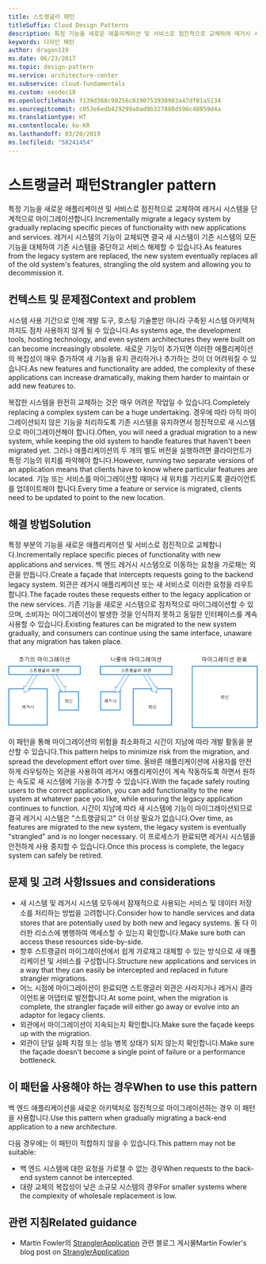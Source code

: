 ```yaml
---
title: 스트랭글러 패턴
titleSuffix: Cloud Design Patterns
description: 특정 기능을 새로운 애플리케이션 및 서비스로 점진적으로 교체하여 레거시 시스템을 단계적으로 마이그레이션합니다.
keywords: 디자인 패턴
author: dragon119
ms.date: 06/23/2017
ms.topic: design-pattern
ms.service: architecture-center
ms.subservice: cloud-fundamentals
ms.custom: seodec18
ms.openlocfilehash: f139d368c98256c0190753930983a47df81a5134
ms.sourcegitcommit: c053e6edb429299a0ad9b327888d596c48859d4a
ms.translationtype: HT
ms.contentlocale: ko-KR
ms.lasthandoff: 03/20/2019
ms.locfileid: "58241454"
---
```

# <a name="strangler-pattern"></a><span data-ttu-id="d7c22-104">스트랭글러 패턴</span><span class="sxs-lookup"><span data-stu-id="d7c22-104">Strangler pattern</span></span>

<span data-ttu-id="d7c22-105">특정 기능을 새로운 애플리케이션 및 서비스로 점진적으로 교체하여 레거시 시스템을 단계적으로 마이그레이션합니다.</span><span class="sxs-lookup"><span data-stu-id="d7c22-105">Incrementally migrate a legacy system by gradually replacing specific pieces of functionality with new applications and services.</span></span> <span data-ttu-id="d7c22-106">레거시 시스템의 기능이 교체되면 결국 새 시스템이 기존 시스템의 모든 기능을 대체하여 기존 시스템을 중단하고 서비스 해제할 수 있습니다.</span><span class="sxs-lookup"><span data-stu-id="d7c22-106">As features from the legacy system are replaced, the new system eventually replaces all of the old system's features, strangling the old system and allowing you to decommission it.</span></span>

## <a name="context-and-problem"></a><span data-ttu-id="d7c22-107">컨텍스트 및 문제점</span><span class="sxs-lookup"><span data-stu-id="d7c22-107">Context and problem</span></span>

<span data-ttu-id="d7c22-108">시스템 사용 기간으로 인해 개발 도구, 호스팅 기술뿐만 아니라 구축된 시스템 아키텍처까지도 점차 사용하지 않게 될 수 있습니다.</span><span class="sxs-lookup"><span data-stu-id="d7c22-108">As systems age, the development tools, hosting technology, and even system architectures they were built on can become increasingly obsolete.</span></span> <span data-ttu-id="d7c22-109">새로운 기능이 추가되면 이러한 애플리케이션의 복잡성이 매우 증가하여 새 기능을 유지 관리하거나 추가하는 것이 더 어려워질 수 있습니다.</span><span class="sxs-lookup"><span data-stu-id="d7c22-109">As new features and functionality are added, the complexity of these applications can increase dramatically, making them harder to maintain or add new features to.</span></span>

<span data-ttu-id="d7c22-110">복잡한 시스템을 완전히 교체하는 것은 매우 어려운 작업일 수 있습니다.</span><span class="sxs-lookup"><span data-stu-id="d7c22-110">Completely replacing a complex system can be a huge undertaking.</span></span> <span data-ttu-id="d7c22-111">경우에 따라 아직 마이그레이션되지 않은 기능을 처리하도록 기존 시스템을 유지하면서 점진적으로 새 시스템으로 마이그레이션해야 합니다.</span><span class="sxs-lookup"><span data-stu-id="d7c22-111">Often, you will need a gradual migration to a new system, while keeping the old system to handle features that haven't been migrated yet.</span></span> <span data-ttu-id="d7c22-112">그러나 애플리케이션의 두 개의 별도 버전을 실행하려면 클라이언트가 특정 기능의 위치를 파악해야 합니다.</span><span class="sxs-lookup"><span data-stu-id="d7c22-112">However, running two separate versions of an application means that clients have to know where particular features are located.</span></span> <span data-ttu-id="d7c22-113">기능 또는 서비스를 마이그레이션할 때마다 새 위치를 가리키도록 클라이언트를 업데이트해야 합니다.</span><span class="sxs-lookup"><span data-stu-id="d7c22-113">Every time a feature or service is migrated, clients need to be updated to point to the new location.</span></span>

## <a name="solution"></a><span data-ttu-id="d7c22-114">해결 방법</span><span class="sxs-lookup"><span data-stu-id="d7c22-114">Solution</span></span>

<span data-ttu-id="d7c22-115">특정 부분의 기능을 새로운 애플리케이션 및 서비스로 점진적으로 교체합니다.</span><span class="sxs-lookup"><span data-stu-id="d7c22-115">Incrementally replace specific pieces of functionality with new applications and services.</span></span> <span data-ttu-id="d7c22-116">백 엔드 레거시 시스템으로 이동하는 요청을 가로채는 외관을 만듭니다.</span><span class="sxs-lookup"><span data-stu-id="d7c22-116">Create a façade that intercepts requests going to the backend legacy system.</span></span> <span data-ttu-id="d7c22-117">외관은 레거시 애플리케이션 또는 새 서비스로 이러한 요청을 라우트합니다.</span><span class="sxs-lookup"><span data-stu-id="d7c22-117">The façade routes these requests either to the legacy application or the new services.</span></span> <span data-ttu-id="d7c22-118">기존 기능을 새로운 시스템으로 점차적으로 마이그레이션할 수 있으며, 소비자는 마이그레이션이 발생한 것을 인식하지 못하고 동일한 인터페이스를 계속 사용할 수 있습니다.</span><span class="sxs-lookup"><span data-stu-id="d7c22-118">Existing features can be migrated to the new system gradually, and consumers can continue using the same interface, unaware that any migration has taken place.</span></span>

![스트랭글러 패턴의 다이어그램](./_images/strangler.png)

<span data-ttu-id="d7c22-120">이 패턴을 통해 마이그레이션의 위험을 최소화하고 시간이 지남에 따라 개발 활동을 분산할 수 있습니다.</span><span class="sxs-lookup"><span data-stu-id="d7c22-120">This pattern helps to minimize risk from the migration, and spread the development effort over time.</span></span> <span data-ttu-id="d7c22-121">올바른 애플리케이션에 사용자를 안전하게 라우팅하는 외관을 사용하여 레거시 애플리케이션이 계속 작동하도록 하면서 원하는 속도로 새 시스템에 기능을 추가할 수 있습니다.</span><span class="sxs-lookup"><span data-stu-id="d7c22-121">With the façade safely routing users to the correct application, you can add functionality to the new system at whatever pace you like, while ensuring the legacy application continues to function.</span></span> <span data-ttu-id="d7c22-122">시간이 지남에 따라 새 시스템에 기능이 마이그레이션되므로 결국 레거시 시스템은 "스트랭글되고" 더 이상 필요가 없습니다.</span><span class="sxs-lookup"><span data-stu-id="d7c22-122">Over time, as features are migrated to the new system, the legacy system is eventually "strangled" and is no longer necessary.</span></span> <span data-ttu-id="d7c22-123">이 프로세스가 완료되면 레거시 시스템을 안전하게 사용 중지할 수 있습니다.</span><span class="sxs-lookup"><span data-stu-id="d7c22-123">Once this process is complete, the legacy system can safely be retired.</span></span>

## <a name="issues-and-considerations"></a><span data-ttu-id="d7c22-124">문제 및 고려 사항</span><span class="sxs-lookup"><span data-stu-id="d7c22-124">Issues and considerations</span></span>

- <span data-ttu-id="d7c22-125">새 시스템 및 레거시 시스템 모두에서 잠재적으로 사용되는 서비스 및 데이터 저장소를 처리하는 방법을 고려합니다.</span><span class="sxs-lookup"><span data-stu-id="d7c22-125">Consider how to handle services and data stores that are potentially used by both new and legacy systems.</span></span> <span data-ttu-id="d7c22-126">둘 다 이러한 리소스에 병행하여 액세스할 수 있는지 확인합니다.</span><span class="sxs-lookup"><span data-stu-id="d7c22-126">Make sure both can access these resources side-by-side.</span></span>
- <span data-ttu-id="d7c22-127">향후 스트랭글러 마이그레이션에서 쉽게 가로채고 대체할 수 있는 방식으로 새 애플리케이션 및 서비스를 구성합니다.</span><span class="sxs-lookup"><span data-stu-id="d7c22-127">Structure new applications and services in a way that they can easily be intercepted and replaced in future strangler migrations.</span></span>
- <span data-ttu-id="d7c22-128">어느 시점에 마이그레이션이 완료되면 스트랭글러 외관은 사라지거나 레거시 클라이언트용 어댑터로 발전합니다.</span><span class="sxs-lookup"><span data-stu-id="d7c22-128">At some point, when the migration is complete, the strangler façade will either go away or evolve into an adaptor for legacy clients.</span></span>
- <span data-ttu-id="d7c22-129">외관에서 마이그레이션이 지속되는지 확인합니다.</span><span class="sxs-lookup"><span data-stu-id="d7c22-129">Make sure the façade keeps up with the migration.</span></span>
- <span data-ttu-id="d7c22-130">외관이 단일 실패 지점 또는 성능 병목 상태가 되지 않는지 확인합니다.</span><span class="sxs-lookup"><span data-stu-id="d7c22-130">Make sure the façade doesn't become a single point of failure or a performance bottleneck.</span></span>

## <a name="when-to-use-this-pattern"></a><span data-ttu-id="d7c22-131">이 패턴을 사용해야 하는 경우</span><span class="sxs-lookup"><span data-stu-id="d7c22-131">When to use this pattern</span></span>

<span data-ttu-id="d7c22-132">백 엔드 애플리케이션을 새로운 아키텍처로 점진적으로 마이그레이션하는 경우 이 패턴을 사용합니다.</span><span class="sxs-lookup"><span data-stu-id="d7c22-132">Use this pattern when gradually migrating a back-end application to a new architecture.</span></span>

<span data-ttu-id="d7c22-133">다음 경우에는 이 패턴이 적합하지 않을 수 있습니다.</span><span class="sxs-lookup"><span data-stu-id="d7c22-133">This pattern may not be suitable:</span></span>

- <span data-ttu-id="d7c22-134">백 엔드 시스템에 대한 요청을 가로챌 수 없는 경우</span><span class="sxs-lookup"><span data-stu-id="d7c22-134">When requests to the back-end system cannot be intercepted.</span></span>
- <span data-ttu-id="d7c22-135">대량 교체의 복잡성이 낮은 소규모 시스템의 경우</span><span class="sxs-lookup"><span data-stu-id="d7c22-135">For smaller systems where the complexity of wholesale replacement is low.</span></span>

## <a name="related-guidance"></a><span data-ttu-id="d7c22-136">관련 지침</span><span class="sxs-lookup"><span data-stu-id="d7c22-136">Related guidance</span></span>

- <span data-ttu-id="d7c22-137">Martin Fowler의 [StranglerApplication](https://www.martinfowler.com/bliki/StranglerApplication.html) 관련 블로그 게시물</span><span class="sxs-lookup"><span data-stu-id="d7c22-137">Martin Fowler's blog post on [StranglerApplication](https://www.martinfowler.com/bliki/StranglerApplication.html)</span></span>
